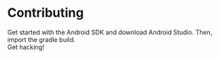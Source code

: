 # Contributing

Get started with the Android SDK and download Android Studio. Then, import the gradle build.
<br>Get hacking!
